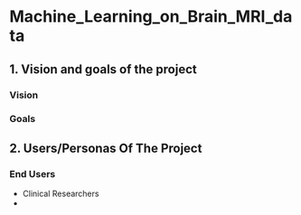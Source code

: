 # Machine_Learning_on_Brain_MRI_data

## 1. Vision and goals of the project

### Vision


### Goals


## 2. Users/Personas Of The Project

### End Users

* Clinical Researchers
* 
